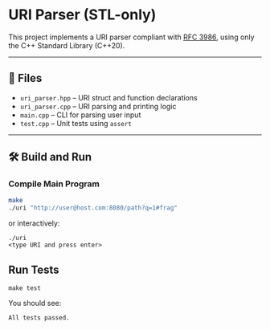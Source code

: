 # URI Parser (STL-only)

This project implements a URI parser compliant with [RFC 3986](https://tools.ietf.org/html/rfc3986), using only the C++ Standard Library (C++20).

---

## 📁 Files

- `uri_parser.hpp` – URI struct and function declarations
- `uri_parser.cpp` – URI parsing and printing logic
- `main.cpp` – CLI for parsing user input
- `test.cpp` – Unit tests using `assert`

---

## 🛠 Build and Run

### Compile Main Program

```bash
make
./uri "http://user@host.com:8080/path?q=1#frag"
```

or interactively:

```
./uri
<type URI and press enter>
```

## Run Tests

```
make test
```

You should see:

```
All tests passed.
```
